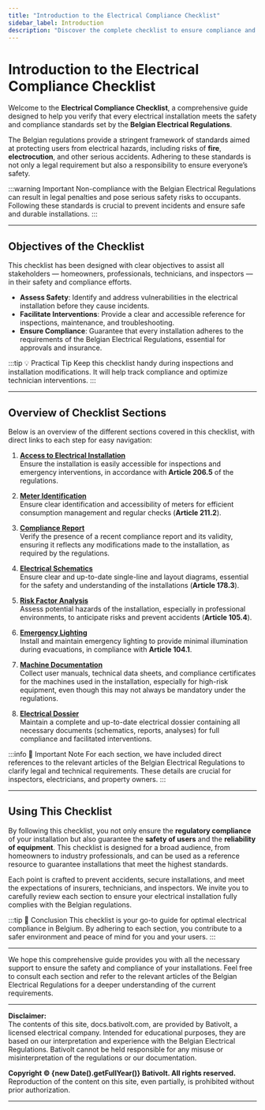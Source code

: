 ```yaml
---
title: "Introduction to the Electrical Compliance Checklist"
sidebar_label: Introduction
description: "Discover the complete checklist to ensure compliance and safety of electrical installations in Belgium according to the Belgian Electrical Regulations. An essential guide for homeowners, businesses, and industry professionals."
---
```


# Introduction to the Electrical Compliance Checklist

Welcome to the **Electrical Compliance Checklist**, a comprehensive guide designed to help you verify that every electrical installation meets the safety and compliance standards set by the **Belgian Electrical Regulations**.

The Belgian regulations provide a stringent framework of standards aimed at protecting users from electrical hazards, including risks of **fire**, **electrocution**, and other serious accidents. Adhering to these standards is not only a legal requirement but also a responsibility to ensure everyone’s safety.

:::warning Important
Non-compliance with the Belgian Electrical Regulations can result in legal penalties and pose serious safety risks to occupants. Following these standards is crucial to prevent incidents and ensure safe and durable installations.
:::

---

## Objectives of the Checklist

This checklist has been designed with clear objectives to assist all stakeholders — homeowners, professionals, technicians, and inspectors — in their safety and compliance efforts.

- **Assess Safety**: Identify and address vulnerabilities in the electrical installation before they cause incidents.
- **Facilitate Interventions**: Provide a clear and accessible reference for inspections, maintenance, and troubleshooting.
- **Ensure Compliance**: Guarantee that every installation adheres to the requirements of the Belgian Electrical Regulations, essential for approvals and insurance.

:::tip 💡 Practical Tip
Keep this checklist handy during inspections and installation modifications. It will help track compliance and optimize technician interventions.
:::

---

## Overview of Checklist Sections

Below is an overview of the different sections covered in this checklist, with direct links to each step for easy navigation:

1. [**Access to Electrical Installation**](https://docs.bativolt.com/en/docs/checklist/acces-installation)  
   Ensure the installation is easily accessible for inspections and emergency interventions, in accordance with **Article 206.5** of the regulations.

2. [**Meter Identification**](https://docs.bativolt.com/en/docs/checklist/identification-compteurs)  
   Ensure clear identification and accessibility of meters for efficient consumption management and regular checks (**Article 211.2**).

3. [**Compliance Report**](https://docs.bativolt.com/en/docs/checklist/rapport-conformite)  
   Verify the presence of a recent compliance report and its validity, ensuring it reflects any modifications made to the installation, as required by the regulations.

4. [**Electrical Schematics**](https://docs.bativolt.com/en/docs/checklist/plans-schemas-electriques)  
   Ensure clear and up-to-date single-line and layout diagrams, essential for the safety and understanding of the installations (**Article 178.3**).

5. [**Risk Factor Analysis**](https://docs.bativolt.com/en/docs/checklist/analyse-risques)  
   Assess potential hazards of the installation, especially in professional environments, to anticipate risks and prevent accidents (**Article 105.4**).

6. [**Emergency Lighting**](https://docs.bativolt.com/en/docs/checklist/luminaires-secours)  
   Install and maintain emergency lighting to provide minimal illumination during evacuations, in compliance with **Article 104.1**.

7. [**Machine Documentation**](https://docs.bativolt.com/en/docs/checklist/documentation-machines)  
   Collect user manuals, technical data sheets, and compliance certificates for the machines used in the installation, especially for high-risk equipment, even though this may not always be mandatory under the regulations.

8. [**Electrical Dossier**](https://docs.bativolt.com/en/docs/checklist/dossier-electrique)  
   Maintain a complete and up-to-date electrical dossier containing all necessary documents (schematics, reports, analyses) for full compliance and facilitated interventions.

:::info 📝 Important Note
For each section, we have included direct references to the relevant articles of the Belgian Electrical Regulations to clarify legal and technical requirements. These details are crucial for inspectors, electricians, and property owners.
:::

---

## Using This Checklist

By following this checklist, you not only ensure the **regulatory compliance** of your installation but also guarantee the **safety of users** and the **reliability of equipment**. This checklist is designed for a broad audience, from homeowners to industry professionals, and can be used as a reference resource to guarantee installations that meet the highest standards.

Each point is crafted to prevent accidents, secure installations, and meet the expectations of insurers, technicians, and inspectors. We invite you to carefully review each section to ensure your electrical installation fully complies with the Belgian regulations.

:::tip 📢 Conclusion
This checklist is your go-to guide for optimal electrical compliance in Belgium. By adhering to each section, you contribute to a safer environment and peace of mind for you and your users.
:::

---

We hope this comprehensive guide provides you with all the necessary support to ensure the safety and compliance of your installations. Feel free to consult each section and refer to the relevant articles of the Belgian Electrical Regulations for a deeper understanding of the current requirements.

---

**Disclaimer:**  
The contents of this site, docs.bativolt.com, are provided by Bativolt, a licensed electrical company. Intended for educational purposes, they are based on our interpretation and experience with the Belgian Electrical Regulations. Bativolt cannot be held responsible for any misuse or misinterpretation of the regulations or our documentation.

**Copyright © {new Date().getFullYear()} Bativolt. All rights reserved.**  
Reproduction of the content on this site, even partially, is prohibited without prior authorization.

---
